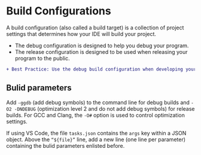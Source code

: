 # Build Configurations

A build configuration (also called a build target) is a collection of project settings that determines how your IDE will build your project.

- The debug configuration is designed to help you debug your program.
- The release configuration is designed to be used when releasing your program to the public.


```diff
+ Best Practice: Use the debug build configuration when developing your programs. Use the release build configuration for finished products.
```

## Bulid parameters

Add `-ggdb` (add debug symbols) to the command line for debug builds and `-O2 -DNDEBUG` (optimization level 2 and do not add debug symbols) for release builds. For GCC and Clang, the `-O#` option is used to control optimization settings.

If using VS Code, the file `tasks.json` contains the `args` key within a JSON object. Above the `“${file}”` line, add a new line (one line per parameter) containing the bulid parameters enlisted before.